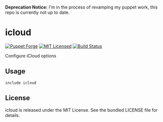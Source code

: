 **Deprecation Notice:** I'm in the process of revamping my puppet work, this repo is currently not up to date.

icloud
==============

[![Puppet Forge](https://img.shields.io/puppetforge/v/halyard/icloud.svg)](https://forge.puppetlabs.com/halyard/icloud)
[![MIT Licensed](https://img.shields.io/badge/license-MIT-green.svg)](https://tldrlegal.com/license/mit-license)
[![Build Status](https://img.shields.io/travis/com/halyard/puppet-icloud.svg)](https://travis-ci.com/halyard/puppet-icloud)

Configure iCloud options

## Usage

```puppet
include icloud
```

## License

icloud is released under the MIT License. See the bundled LICENSE file for details.

